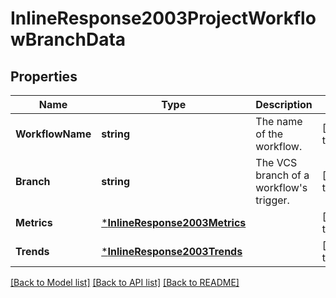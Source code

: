 # InlineResponse2003ProjectWorkflowBranchData

## Properties
Name | Type | Description | Notes
------------ | ------------- | ------------- | -------------
**WorkflowName** | **string** | The name of the workflow. | [default to null]
**Branch** | **string** | The VCS branch of a workflow&#x27;s trigger. | [default to null]
**Metrics** | [***InlineResponse2003Metrics**](inline_response_200_3_metrics.md) |  | [default to null]
**Trends** | [***InlineResponse2003Trends**](inline_response_200_3_trends.md) |  | [default to null]

[[Back to Model list]](../README.md#documentation-for-models) [[Back to API list]](../README.md#documentation-for-api-endpoints) [[Back to README]](../README.md)

